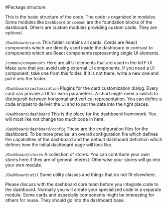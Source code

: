 #Package structure

This is the basic structure of the code. The code is organized in modules. Some modules like `Dashboard` or `common` are the foundation blocks of the dashboard. Others are custom modules providing custom cards. They are optional.

`/Dashboard/cards`
This folder contains all cards. *Cards* are React components which are directly used inside the dashboard in contrast to *components* which are React components representing single UI elements.

`/common/components`
Here are all UI elements that are used in the IoTF UI. Make sure that you avoid using external UI components. If you need a UI component, take one from this folder. If it is not there, write a new one and put it into the folder.

`/Dashboard/customization`
Plugins for the card customization dialog. Every card can provide a UI for extra parameters. A chart might need a switch to distinguish between horizontal and vertical representation. You can define a code snippet to deliver the UI and to put the data into the right places.

`/Dashboard/dashboard`
This is the place for the dashboard framework. You will most like not change too much code in here.

`/Dashboard/dashboard/config`
These are the configuration files for the dashboard. To be more precise: an overall configuration file which defines the capabilities of the dashboard and the default dashboard definition which defines how the initial dashboard page will look like.

`/Dashboard/stores`
A collection of stores. You can contribute your own stores here if they are of general interest. Otherwise your stores will go into your own module.

`/Dashboard/util`
Some utility classes and things that do not fit elsewhere.


Please discuss with the dashboard core team before you integrate code to the dashboard. Normally you will create your specialized code in a  separate module. Some cards and especially components might be interesting for others for reuse. They should go into the dashboard base.

 
